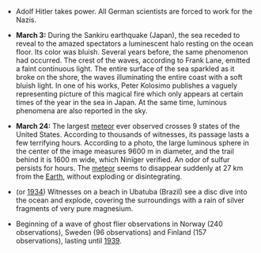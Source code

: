 ﻿

- Adolf Hitler takes power. All German scientists are forced to work for the Nazis.


-   **March 3:** During the Sankiru earthquake (Japan), the sea
    receded to reveal to the amazed spectators a luminescent halo
    resting on the ocean floor. Its color was bluish. Several years
    before, the same phenomenon had occurred. The crest of the waves,
    according to Frank Lane, emitted a faint continuous light. The
    entire surface of the sea sparkled as it broke on the shore, the
    waves illuminating the entire coast with a soft bluish light. In
    one of his works, Peter Kolosimo publishes a vaguely representing
    picture of this magical fire which only appears at certain times of
    the year in the sea in Japan. At the same time, luminous phenomena
    are also reported in the sky.


-   **March 24:** The largest [meteor](Meteore.html) ever observed crosses 9 states of the United States. According to thousands of witnesses, its passage lasts a few terrifying hours. According to a photo, the large luminous sphere in the center of the image measures 9600 m in diameter, and the trail behind it is 1600 m wide, which Ninïger verified. An odor of sulfur persists for hours. The [meteor](Meteore.html) seems to disappear suddenly at 27 km from the [Earth](Terre.html), without exploding or disintegrating.


-   (or [1934](1934.html)) Witnesses on a beach in Ubatuba (Brazil) see a disc dive into the ocean and explode, covering the surroundings with a rain of silver fragments of very pure magnesium.


- Beginning of a wave of ghost flier observations in Norway (240 observations), Sweden (96 observations) and Finland (157 observations), lasting until [1939](1939.html).
